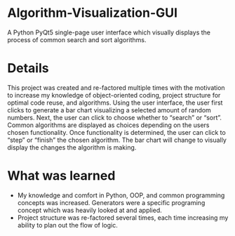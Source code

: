 # Algorithm-Visualization-GUI
A Python PyQt5 single-page user interface which visually displays the process of common search and sort algorithms.
# Details
This project was created and re-factored multiple times with the motivation to increase my knowledge of object-oriented coding, project structure for optimal code reuse, and algorithms.
Using the user interface, the user first clicks to generate a bar chart visualizing a selected amount of random numbers. Next, the user can click to choose whether to “search” or “sort”.  Common algorithms are displayed as choices depending on the users chosen functionality. Once functionality is determined, the user can click to “step” or “finish” the chosen algorithm. The bar chart will change to visually display the changes the algorithm is making.
# What was learned
-	My knowledge and comfort in Python, OOP, and common programming concepts was increased. Generators were a specific programing concept which was heavily looked at and applied. 
-	Project structure was re-factored several times, each time increasing my ability to plan out the flow of logic.  
 
